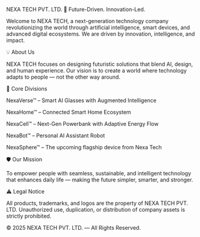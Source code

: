 NEXA TECH PVT. LTD.
🚀 Future-Driven. Innovation-Led.

Welcome to NEXA TECH, a next-generation technology company revolutionizing the world through artificial intelligence, smart devices, and advanced digital ecosystems.
We are driven by innovation, intelligence, and impact.

💡 About Us

NEXA TECH focuses on designing futuristic solutions that blend AI, design, and human experience.
Our vision is to create a world where technology adapts to people — not the other way around.

🧠 Core Divisions

NexaVerse™ – Smart AI Glasses with Augmented Intelligence

NexaHome™ – Connected Smart Home Ecosystem

NexaCell™ – Next-Gen Powerbank with Adaptive Energy Flow

NexaBot™ – Personal AI Assistant Robot

NexaSphere™ – The upcoming flagship device from Nexa Tech

🛡️ Our Mission

To empower people with seamless, sustainable, and intelligent technology that enhances daily life — making the future simpler, smarter, and stronger.

⚠️ Legal Notice

All products, trademarks, and logos are the property of NEXA TECH PVT. LTD.
Unauthorized use, duplication, or distribution of company assets is strictly prohibited.

© 2025 NEXA TECH PVT. LTD. — All Rights Reserved.
